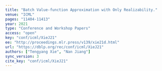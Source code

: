 ```yaml
---
title: "Batch Value-function Approximation with Only Realizability."
venue: "ICML"
pages: "11404-11413"
year: 2021
type: "Conference and Workshop Papers"
access: "open"
key: "conf/icml/XieJ21"
ee: "http://proceedings.mlr.press/v139/xie21d.html"
url: "https://dblp.org/rec/conf/icml/XieJ21"
authors: ["Tengyang Xie", "Nan Jiang"]
sync_version: 3
cite_key: "conf/icml/XieJ21"
---
```

